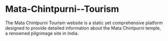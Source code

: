 # Mata-Chintpurni--Tourism
The Mata Chintpurni Tourism website is a static yet comprehensive platform designed to provide detailed information about the Mata Chintpurni temple, a renowned pilgrimage site in India.
